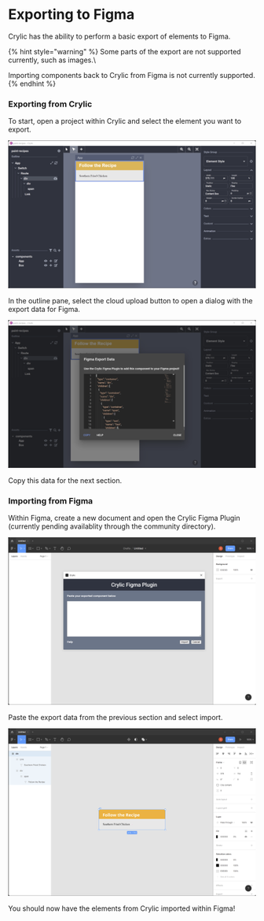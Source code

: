 # Exporting to Figma

Crylic has the ability to perform a basic export of elements to Figma.

{% hint style="warning" %}
Some parts of the export are not supported currently, such as images.\


Importing components back to Crylic from Figma is not currently supported.
{% endhint %}

### Exporting from Crylic

To start, open a project within Crylic and select the element you want to export.

![A simple receipe app with an element selected](<../.gitbook/assets/image (10).png>)

In the outline pane, select the cloud upload button to open a dialog with the export data for Figma.

![The Figma export dialog](<../.gitbook/assets/image (12).png>)

Copy this data for the next section.

### Importing from Figma

Within Figma, create a new document and open the Crylic Figma Plugin (currently pending availablity through the community directory).

![The Crylic Figma plugin](<../.gitbook/assets/image (8).png>)

Paste the export data from the previous section and select import.

![The element from Crylic now available in Figma](<../.gitbook/assets/image (9).png>)

You should now have the elements from Crylic imported within Figma!
